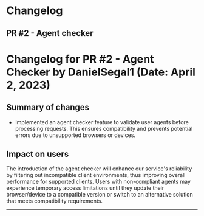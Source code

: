 # Changelog

## PR #2 - Agent checker

# Changelog for PR #2 - Agent Checker by DanielSegal1 (Date: April 2, 2023)

## Summary of changes
- Implemented an agent checker feature to validate user agents before processing requests. This ensures compatibility and prevents potential errors due to unsupported browsers or devices.

## Impact on users
The introduction of the agent checker will enhance our service's reliability by filtering out incompatible client environments, thus improving overall performance for supported clients. Users with non-compliant agents may experience temporary access limitations until they update their browser/device to a compatible version or switch to an alternative solution that meets compatibility requirements.

---

